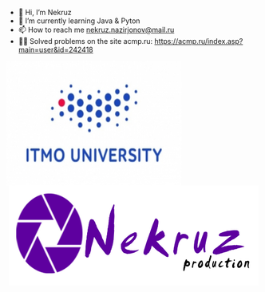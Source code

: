 - 👋 Hi, I’m Nekruz
- 🌱 I’m currently learning Java & Pyton
- 📫 How to reach me nekruz.nazirjonov@mail.ru
- 👨‍💻 Solved problems on the site acmp.ru: https://acmp.ru/index.asp?main=user&id=242418
<img align="left" width="350px" height="250px" src="https://github.com/nekruz03/semest4/blob/main/0.jpeg">

<img align="right" width="500px" height="200px" src="https://github.com/nekruz03/semest4/blob/main/NK%20Logo.jpg">


<!---
nekruz03/nekruz03 is a ✨ special ✨ repository because its `README.md` (this file) appears on your GitHub profile.
You can click the Preview link to take a look at your changes.
--->
